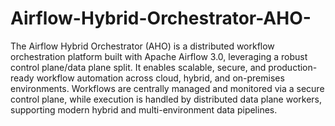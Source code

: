 # Airflow-Hybrid-Orchestrator-AHO-
The Airflow Hybrid Orchestrator (AHO) is a distributed workflow orchestration platform built with Apache Airflow 3.0, leveraging a robust control plane/data plane split. It enables scalable, secure, and production-ready workflow automation across cloud, hybrid, and on-premises environments. Workflows are centrally managed and monitored via a secure control plane, while execution is handled by distributed data plane workers, supporting modern hybrid and multi-environment data pipelines.


